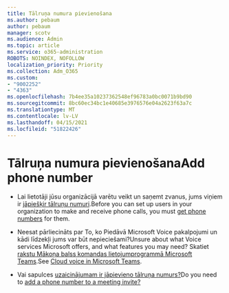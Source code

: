 ```yaml
---
title: Tālruņa numura pievienošana
ms.author: pebaum
author: pebaum
manager: scotv
ms.audience: Admin
ms.topic: article
ms.service: o365-administration
ROBOTS: NOINDEX, NOFOLLOW
localization_priority: Priority
ms.collection: Adm_O365
ms.custom:
- "9002252"
- "4363"
ms.openlocfilehash: 7b4ee35a10237362548ef96783a0bc0071b9bd90
ms.sourcegitcommit: 8bc60ec34bc1e40685e3976576e04a2623f63a7c
ms.translationtype: MT
ms.contentlocale: lv-LV
ms.lasthandoff: 04/15/2021
ms.locfileid: "51822426"
---
```

# <a name="add-phone-number"></a><span data-ttu-id="2e4bc-102">Tālruņa numura pievienošana</span><span class="sxs-lookup"><span data-stu-id="2e4bc-102">Add phone number</span></span>

- <span data-ttu-id="2e4bc-103">Lai lietotāji jūsu organizācijā varētu veikt un saņemt zvanus, jums viņiem ir [jāpiešķir tālruņu numuri](https://docs.microsoft.com/MicrosoftTeams/manage-phone-numbers-for-your-organization/).</span><span class="sxs-lookup"><span data-stu-id="2e4bc-103">Before you can set up users in your organization to make and receive phone calls, you must [get phone numbers](https://docs.microsoft.com/MicrosoftTeams/manage-phone-numbers-for-your-organization/) for them.</span></span>

- <span data-ttu-id="2e4bc-104">Neesat pārliecināts par To, ko Piedāvā Microsoft Voice pakalpojumi un kādi līdzekļi jums var būt nepieciešami?</span><span class="sxs-lookup"><span data-stu-id="2e4bc-104">Unsure about what Voice services Microsoft offers, and what features you may need?</span></span> <span data-ttu-id="2e4bc-105">Skatiet [rakstu Mākoņa balss komandas lietojumprogrammā Microsoft Teams](https://docs.microsoft.com/MicrosoftTeams/cloud-voice-landing-page).</span><span class="sxs-lookup"><span data-stu-id="2e4bc-105">See [Cloud voice in Microsoft Teams](https://docs.microsoft.com/MicrosoftTeams/cloud-voice-landing-page).</span></span>

- <span data-ttu-id="2e4bc-106">Vai sapulces [uzaicinājumam ir jāpievieno tālruņa numurs?](https://docs.microsoft.com/MicrosoftTeams/set-the-phone-numbers-included-on-invites-in-teams)</span><span class="sxs-lookup"><span data-stu-id="2e4bc-106">Do you need to [add a phone number to a meeting invite?](https://docs.microsoft.com/MicrosoftTeams/set-the-phone-numbers-included-on-invites-in-teams)</span></span>
